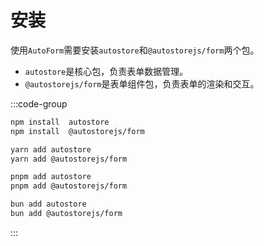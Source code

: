 # 安装

使用`AutoForm`需要安装`autostore`和`@autostorejs/form`两个包。

-   `autostore`是核心包，负责表单数据管理。
-   `@autostorejs/form`是表单组件包，负责表单的渲染和交互。

:::code-group

```bash [npm]
npm install  autostore
npm install  @autostorejs/form
```

```bash [yarn]
yarn add autostore
yarn add @autostorejs/form
```

```bash [pnpm]
pnpm add autostore
pnpm add @autostorejs/form
```

```bash [bun]
bun add autostore
bun add @autostorejs/form
```

:::
